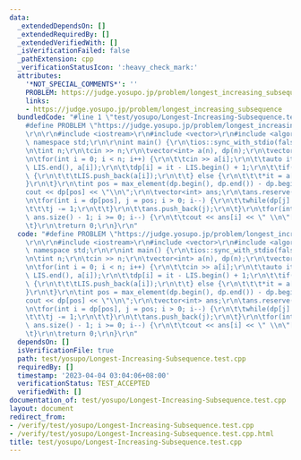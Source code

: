 ```yaml
---
data:
  _extendedDependsOn: []
  _extendedRequiredBy: []
  _extendedVerifiedWith: []
  _isVerificationFailed: false
  _pathExtension: cpp
  _verificationStatusIcon: ':heavy_check_mark:'
  attributes:
    '*NOT_SPECIAL_COMMENTS*': ''
    PROBLEM: https://judge.yosupo.jp/problem/longest_increasing_subsequence
    links:
    - https://judge.yosupo.jp/problem/longest_increasing_subsequence
  bundledCode: "#line 1 \"test/yosupo/Longest-Increasing-Subsequence.test.cpp\"\n\
    #define PROBLEM \"https://judge.yosupo.jp/problem/longest_increasing_subsequence\"\
    \r\n\r\n#include <iostream>\r\n#include <vector>\r\n#include <algorithm>\r\nusing\
    \ namespace std;\r\n\r\nint main() {\r\n\tios::sync_with_stdio(false);\r\n\tcin.tie(0);\r\
    \n\tint n;\r\n\tcin >> n;\r\n\tvector<int> a(n), dp(n);\r\n\tvector<int> LIS;\r\
    \n\tfor(int i = 0; i < n; i++) {\r\n\t\tcin >> a[i];\r\n\t\tauto it = lower_bound(LIS.begin(),\
    \ LIS.end(), a[i]);\r\n\t\tdp[i] = it - LIS.begin() + 1;\r\n\t\tif(it == LIS.end())\
    \ {\r\n\t\t\tLIS.push_back(a[i]);\r\n\t\t} else {\r\n\t\t\t*it = a[i];\r\n\t\t\
    }\r\n\t}\r\n\tint pos = max_element(dp.begin(), dp.end()) - dp.begin();\r\n\t\
    cout << dp[pos] << \"\\n\";\r\n\tvector<int> ans;\r\n\tans.reserve(dp[pos]);\r\
    \n\tfor(int i = dp[pos], j = pos; i > 0; i--) {\r\n\t\twhile(dp[j] != i) {\r\n\
    \t\t\tj -= 1;\r\n\t\t}\r\n\t\tans.push_back(j);\r\n\t}\r\n\tfor(int i = (int)\
    \ ans.size() - 1; i >= 0; i--) {\r\n\t\tcout << ans[i] << \" \\n\"[i == 0];\r\n\
    \t}\r\n\treturn 0;\r\n}\r\n"
  code: "#define PROBLEM \"https://judge.yosupo.jp/problem/longest_increasing_subsequence\"\
    \r\n\r\n#include <iostream>\r\n#include <vector>\r\n#include <algorithm>\r\nusing\
    \ namespace std;\r\n\r\nint main() {\r\n\tios::sync_with_stdio(false);\r\n\tcin.tie(0);\r\
    \n\tint n;\r\n\tcin >> n;\r\n\tvector<int> a(n), dp(n);\r\n\tvector<int> LIS;\r\
    \n\tfor(int i = 0; i < n; i++) {\r\n\t\tcin >> a[i];\r\n\t\tauto it = lower_bound(LIS.begin(),\
    \ LIS.end(), a[i]);\r\n\t\tdp[i] = it - LIS.begin() + 1;\r\n\t\tif(it == LIS.end())\
    \ {\r\n\t\t\tLIS.push_back(a[i]);\r\n\t\t} else {\r\n\t\t\t*it = a[i];\r\n\t\t\
    }\r\n\t}\r\n\tint pos = max_element(dp.begin(), dp.end()) - dp.begin();\r\n\t\
    cout << dp[pos] << \"\\n\";\r\n\tvector<int> ans;\r\n\tans.reserve(dp[pos]);\r\
    \n\tfor(int i = dp[pos], j = pos; i > 0; i--) {\r\n\t\twhile(dp[j] != i) {\r\n\
    \t\t\tj -= 1;\r\n\t\t}\r\n\t\tans.push_back(j);\r\n\t}\r\n\tfor(int i = (int)\
    \ ans.size() - 1; i >= 0; i--) {\r\n\t\tcout << ans[i] << \" \\n\"[i == 0];\r\n\
    \t}\r\n\treturn 0;\r\n}\r\n"
  dependsOn: []
  isVerificationFile: true
  path: test/yosupo/Longest-Increasing-Subsequence.test.cpp
  requiredBy: []
  timestamp: '2023-04-04 03:04:06+08:00'
  verificationStatus: TEST_ACCEPTED
  verifiedWith: []
documentation_of: test/yosupo/Longest-Increasing-Subsequence.test.cpp
layout: document
redirect_from:
- /verify/test/yosupo/Longest-Increasing-Subsequence.test.cpp
- /verify/test/yosupo/Longest-Increasing-Subsequence.test.cpp.html
title: test/yosupo/Longest-Increasing-Subsequence.test.cpp
---
```


